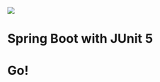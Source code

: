 ![](https://github.com/kolorobot/spring-boot-junit5/workflows/tests/badge.svg)
# Spring Boot with JUnit 5
# Go!
